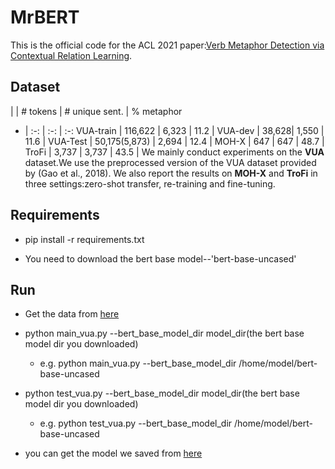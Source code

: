 # MrBERT

This is the official code for the ACL 2021 paper:[Verb Metaphor Detection via Contextual Relation Learning](hhh).
## Dataset 
|  | # tokens | # unique sent. | % metaphor
- | :-: | :-: | :-: 
VUA-train | 116,622 | 6,323 | 11.2 | 
VUA-dev | 38,628| 1,550 | 11.6 |
VUA-Test | 50,175(5,873) | 2,694 | 12.4 |
MOH-X | 647 | 647 | 48.7 | 
TroFi | 3,737 | 3,737 | 43.5 |
We mainly conduct experiments on the **VUA** dataset.We use the preprocessed version of the VUA dataset provided by (Gao et al., 2018).
We also report the results on **MOH-X** and **TroFi** in three settings:zero-shot transfer, re-training and fine-tuning.
## Requirements
* pip install -r requirements.txt

* You need to download the bert base model--'bert-base-uncased'

## Run

* Get the data from [here](https://drive.google.com/drive/folders/13_MRmZryGhCf8ngBs57oCMH9KD83ZImu?usp=sharing)

* python main_vua.py --bert_base_model_dir model_dir(the bert base model dir you downloaded)
    * e.g. python main_vua.py --bert_base_model_dir /home/model/bert-base-uncased
    
* python test_vua.py --bert_base_model_dir model_dir(the bert base model dir you downloaded)
    * e.g. python test_vua.py --bert_base_model_dir /home/model/bert-base-uncased
    
* you can get the model we saved from [here](hhh)

